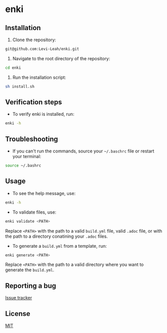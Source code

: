 # enki

## Installation

1. Clone the repository:
```bash
git@github.com:Levi-Leah/enki.git
```
1. Navigate to the root directory of the repository:
```bash
cd enki
```
1. Run the installation script:
```bash
sh install.sh
```

## Verification steps
* To verify enki is installed, run:
```bash
enki -h
```

## Troubleshooting
* If you can't run the commands, source your `~/.baschrc` file or restart your terminal:
```bash
source ~/.bashrc
```

## Usage

* To see the help message, use:
```bash
enki -h
```

* To validate files, use:
```bash
enki validate <PATH>
```
Replace `<PATH>` with the path to a valid `build.yml` file, valid `.adoc` file, or with the path to a directory conatining your `.adoc` files.


* To generate a `build.yml` from a template, run:
```bash
enki generate <PATH>
```
Replace `<PATH>` with the path to a valid directory where you want to generate the `build.yml`.

## Reporting a bug
[Issue tracker](https://github.com/Levi-Leah/enki/issues)


## License
[MIT](https://choosealicense.com/licenses/mit/)
